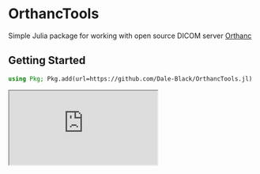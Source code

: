 # OrthancTools

Simple Julia package for working with open source DICOM server [Orthanc](https://www.orthanc-server.com/)

## Getting Started
```julia
using Pkg; Pkg.add(url=https://github.com/Dale-Black/OrthancTools.jl)
```

<iframe src="https://github.com/Dale-Black/OrthancTools.jl/blob/main/docs/gettting_started%20recording.html"></iframe>
